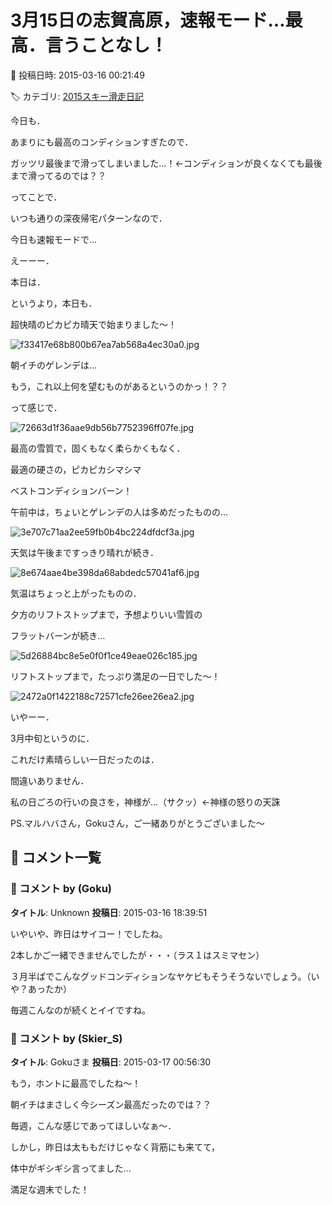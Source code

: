 # 3月15日の志賀高原，速報モード…最高．言うことなし！

📅 投稿日時: 2015-03-16 00:21:49

🏷️ カテゴリ: [2015スキー滑走日記](c09ea645cfc085f86dfcd80f49599dd89.md)

今日も．


あまりにも最高のコンディションすぎたので．


ガッツリ最後まで滑ってしまいました…！←コンディションが良くなくても最後まで滑ってるのでは？？





ってことで．


いつも通りの深夜帰宅パターンなので．


今日も速報モードで…





えーーー．


本日は．


というより，本日も．


超快晴のピカピカ晴天で始まりました～！




![f33417e68b800b67ea7ab568a4ec30a0.jpg](images/f33417e68b800b67ea7ab568a4ec30a0.jpg)







朝イチのゲレンデは…


もう，これ以上何を望むものがあるというのかっ！？？


って感じで．




![72663d1f36aae9db56b7752396ff07fe.jpg](images/72663d1f36aae9db56b7752396ff07fe.jpg)




最高の雪質で，固くもなく柔らかくもなく．


最適の硬さの，ピカピカシマシマ


ベストコンディションバーン！





午前中は，ちょいとゲレンデの人は多めだったものの…




![3e707c71aa2ee59fb0b4bc224dfdcf3a.jpg](images/3e707c71aa2ee59fb0b4bc224dfdcf3a.jpg)







天気は午後まですっきり晴れが続き．




![8e674aae4be398da68abdedc57041af6.jpg](images/8e674aae4be398da68abdedc57041af6.jpg)







気温はちょっと上がったものの．


夕方のリフトストップまで，予想よりいい雪質の


フラットバーンが続き…




![5d26884bc8e5e0f0f1ce49eae026c185.jpg](images/5d26884bc8e5e0f0f1ce49eae026c185.jpg)




リフトストップまで，たっぷり満足の一日でした～！




![2472a0f1422188c72571cfe26ee26ea2.jpg](images/2472a0f1422188c72571cfe26ee26ea2.jpg)







いやーー．


3月中旬というのに．


これだけ素晴らしい一日だったのは．


間違いありません．


私の日ごろの行いの良さを，神様が…（サクッ）←神様の怒りの天誅





PS.マルハバさん，Gokuさん，ご一緒ありがとうございました～

## 💬 コメント一覧

### 💬 コメント by (Goku)
**タイトル**: Unknown
**投稿日**: 2015-03-16 18:39:51

いやいや、昨日はサイコー！でしたね。



2本しかご一緒できませんでしたが・・・（ラス１はスミマセン）

３月半ばでこんなグッドコンディションなヤケビもそうそうないでしょう。（いや？あったか）



毎週こんなのが続くとイイですね。

### 💬 コメント by (Skier_S)
**タイトル**: Gokuさま
**投稿日**: 2015-03-17 00:56:30

もう，ホントに最高でしたね～！

朝イチはまさしく今シーズン最高だったのでは？？

毎週，こんな感じであってほしいなぁ～．



しかし，昨日は太ももだけじゃなく背筋にも来てて，

体中がギシギシ言ってました…

満足な週末でした！

